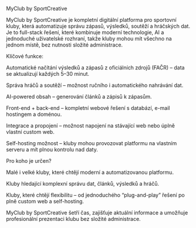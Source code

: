 MyClub by SportCreative

MyClub by SportCreative je kompletní digitální platforma pro sportovní kluby, která automatizuje správu zápasů, výsledků, soutěží a hráčských dat. Je to full-stack řešení, které kombinuje moderní technologie, AI a jednoduché uživatelské rozhraní, takže kluby mohou mít všechno na jednom místě, bez nutnosti složité administrace.

Klíčové funkce:

Automatické načítání výsledků a zápasů z oficiálních zdrojů (FAČR) – data se aktualizují každých 5–30 minut.

Správa hráčů a soutěží – možnost ručního i automatického nahrávání dat.

AI-powered obsah – generování článků a zápisů k zápasům.

Front-end + back-end – kompletní webové řešení s databází, e-mail hostingem a doménou.

Integrace a propojení – možnost napojení na stávající web nebo úplně vlastní custom web.

Self-hosting možnost – kluby mohou provozovat platformu na vlastním serveru a mít plnou kontrolu nad daty.

Pro koho je určen?

Malé i velké kluby, které chtějí moderní a automatizovanou platformu.

Kluby hledající komplexní správu dat, článků, výsledků a hráčů.

Kluby, které chtějí flexibilitu – od jednoduchého “plug-and-play” řešení po plně custom web a self-hosting.

MyClub by SportCreative šetří čas, zajišťuje aktuální informace a umožňuje profesionální prezentaci klubu bez složité administrace.